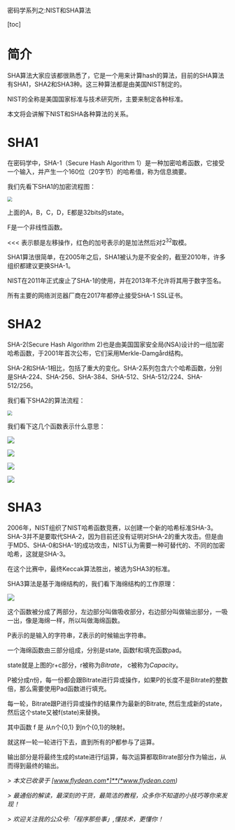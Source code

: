 密码学系列之:NIST和SHA算法

[toc]

# 简介

SHA算法大家应该都很熟悉了，它是一个用来计算hash的算法，目前的SHA算法有SHA1，SHA2和SHA3种。这三种算法都是由美国NIST制定的。

NIST的全称是美国国家标准与技术研究所，主要来制定各种标准。

本文将会讲解下NIST和SHA各种算法的关系。

# SHA1

在密码学中，SHA-1（Secure Hash Algorithm 1）是一种加密哈希函数，它接受一个输入，并产生一个160位（20字节）的哈希值，称为信息摘要。

我们先看下SHA1的加密流程图：

<img src="https://img-blog.csdnimg.cn/20210403200253300.png?x-oss-process=image/watermark,type_ZmFuZ3poZW5naGVpdGk,shadow_0,text_aHR0cDovL3d3dy5mbHlkZWFuLmNvbQ==,size_25,color_8F8F8F,t_70" style="zoom:67%;" />

上面的A，B，C，D，E都是32bits的state。

F是一个非线性函数。

<<< 表示额是左移操作，红色的加号表示的是加法然后对2<sup>32</sup>取模。

SHA1算法很简单，在2005年之后，SHA1被认为是不安全的，截至2010年，许多组织都建议更换SHA-1。

NIST在2011年正式废止了SHA-1的使用，并在2013年不允许将其用于数字签名。

所有主要的网络浏览器厂商在2017年都停止接受SHA-1 SSL证书。

# SHA2

SHA-2(Secure Hash Algorithm 2)也是由美国国家安全局(NSA)设计的一组加密哈希函数，于2001年首次公布，它们采用Merkle-Damgård结构。

SHA-2和SHA-1相比，包括了重大的变化。SHA-2系列包含六个哈希函数，分别是SHA-224、SHA-256、SHA-384、SHA-512、SHA-512/224、SHA-512/256。

我们看下SHA2的算法流程：

<img src="https://img-blog.csdnimg.cn/20210403220300178.png?x-oss-process=image/watermark,type_ZmFuZ3poZW5naGVpdGk,shadow_0,text_aHR0cDovL3d3dy5mbHlkZWFuLmNvbQ==,size_25,color_8F8F8F,t_70" style="zoom:67%;" />

我们看下这几个函数表示什么意思：

![](https://img-blog.csdnimg.cn/20210403223234942.png)

![](https://img-blog.csdnimg.cn/202104032232489.png)

![](https://img-blog.csdnimg.cn/20210403223258749.png)

![](https://img-blog.csdnimg.cn/20210403223307436.png)

# SHA3

2006年，NIST组织了NIST哈希函数竞赛，以创建一个新的哈希标准SHA-3。SHA-3并不是要取代SHA-2，因为目前还没有证明对SHA-2的重大攻击。但是由于MD5、SHA-0和SHA-1的成功攻击，NIST认为需要一种可替代的、不同的加密哈希，这就是SHA-3。

在这个比赛中，最终Keccak算法胜出，被选为SHA3的标准。

SHA3算法是基于海绵结构的，我们看下海绵结构的工作原理：



![](https://img-blog.csdnimg.cn/20210403151159502.png?x-oss-process=image/watermark,type_ZmFuZ3poZW5naGVpdGk,shadow_0,text_aHR0cDovL3d3dy5mbHlkZWFuLmNvbQ==,size_25,color_8F8F8F,t_70)

这个函数被分成了两部分，左边部分叫做吸收部分，右边部分叫做输出部分，一吸一出，像是海绵一样，所以叫做海绵函数。

P表示的是输入的字符串，Z表示的时候输出字符串。

一个海绵函数由三部分组成，分别是state, 函数f和填充函数pad。

state就是上图的r+c部分，r被称为*Bitrate*， c被称为*Capacity*。

P被分成n份，每一份都会跟Bitrate进行异或操作，如果P的长度不是Bitrate的整数倍，那么需要使用Pad函数进行填充。

每一轮，Bitrate跟P进行异或操作的结果作为最新的Bitrate, 然后生成新的state，然后这个state又被f(state)来替换。

其中函数 f 是 从n个{0,1} 到n个{0,1}的映射。

就这样一轮一轮进行下去，直到所有的P都参与了运算。

输出部分是将最终生成的state进行f运算，每次运算都取Bitrate部分作为输出，从而得到最终的输出。



*>* *本文已收录于* *[*www.flydean.com*]**(*www.flydean.com*)*

*>* *最通俗的解读，最深刻的干货，最简洁的教程，众多你不知道的小技巧等你来发现！*

*>* *欢迎关注我的公众号:「程序那些事」,懂技术，更懂你！*

